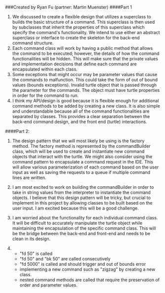 ###Created by Ryan Fu (partner: Martin Muenster)
####Part 1
1. We discussed to create a flexible design that utilizes a superclass to builds the basic structure of a command. This superclass is then used by subclasses that inherit the properties of this superclass which specify the command's functionality. We intend to use either an abstract superclass or interface to create the skeleton for the back-end command structure.
2. Each command class will work by having a public method that allows the command to be executed; however, the details of how the command functionalities will be hidden. This will make sure that the private values and implementation decisions that define each command are encapsulated within each class. 
3. Some exceptions that might occur may be parameter values that cause the commands to malfunction. This could take the form of out of bound values (bounds exceptions). Invalid turtle object that is passed through the parameter for the commands. The object must have turtle properties in order for the command to run. 
4. I think my API/design is good because it is flexible enough for additional command methods to be added by creating a new class. It is also simple and understandable because all of the command functionalities are separated by classes. This provides a clear separation between the back-end command design, and the front end (turtle) interactions.

####Part 2:
1. The design pattern that we will most likely be using is the factory method. The factory method is represented by the commandBuilder class, which will be used to create and instantiate new command objects that interact with the turtle. We might also consider using the command pattern to encapsulate a command request in the IDE. This will allow various parameterization of each command based on the user input as well as saving the requests to a queue if multiple command lines are written. 

2. I am most excited to work on building the commandBuilder in order to take in string values from the interpreter to instantiate the command objects. I believe that this design pattern will be tricky, but crucial to implement in this project by allowing classes to be built based on the user input. I am excited because this will be a good challenge.

3. I am worried about the functionality for each individual command class. It will be difficult to accurately manipulate the turtle object while maintaining the encapsulation of the specific command class. This will be the bridge between the back-end and front-end and needs to be clean in its design. 

4. 	
	* "fd 50" is called
	* "fd 50" and "bk 50" are called consecutively 
	* "fd 5000" is called and should trigger and out of bounds error
	* implementing a new command such as "zigzag" by creating a new class.
	* nested command methods are called that require the preservation of order and parameter values.